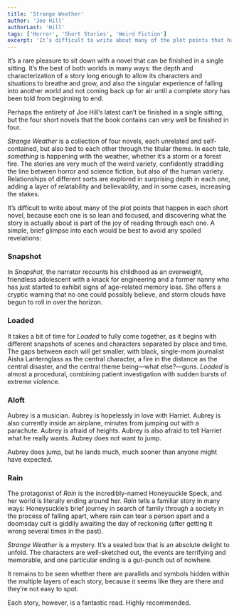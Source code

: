 ```yaml
---
title: 'Strange Weather'
author: 'Joe Hill'
authorLast: 'Hill'
tags: ['Horror', 'Short Stories', 'Weird Fiction']
excerpt: 'It’s difficult to write about many of the plot points that happen in each short novel, because each one is so lean and focused, and discovering what the story is actually about is part of the joy of reading through each one.'
---
```


It’s a rare pleasure to sit down with a novel that can be finished in a single sitting. It’s the best of both worlds in many ways: the depth and characterization of a story long enough to allow its characters and situations to breathe and grow, and also the singular experience of falling into another world and not coming back up for air until a complete story has been told from beginning to end.

Perhaps the entirety of Joe Hill’s latest can’t be finished in a single sitting, but the four short novels that the book contains can very well be finished in four.

*Strange Weather* is a collection of four novels, each unrelated and self-contained, but also tied to each other through the titular theme. In each tale, *something* is happening with the weather, whether it’s a storm or a forest fire. The stories are very much of the weird variety, confidently straddling the line between horror and science fiction, but also of the human variety. Relationships of different sorts are explored in surprising depth in each one, adding a layer of relatability and believability, and in some cases, increasing the stakes.

It’s difficult to write about many of the plot points that happen in each short novel, because each one is so lean and focused, and discovering what the story is actually about is part of the joy of reading through each one. A simple, brief glimpse into each would be best to avoid any spoiled revelations:

### Snapshot

In *Snapshot*, the narrator recounts his childhood as an overweight, friendless adolescent with a knack for engineering and a former nanny who has just started to exhibit signs of age-related memory loss. She offers a cryptic warning that no one could possibly believe, and storm clouds have begun to roll in over the horizon.

### Loaded

It takes a bit of time for *Loaded* to fully come together, as it begins with different snapshots of scenes and characters separated by place and time. The gaps between each will get smaller, with black, single-mom journalist Aisha Lanternglass as the central character, a fire in the distance as the central disaster, and the central theme being&mdash;what else?&mdash;guns. *Loaded* is almost a procedural, combining patient investigation with sudden bursts of extreme violence.

### Aloft

Aubrey is a musician. Aubrey is hopelessly in love with Harriet. Aubrey is also currently inside an airplane, minutes from jumping out with a parachute. Aubrey is afraid of heights. Aubrey is also afraid to tell Harriet what he really wants. Aubrey does not want to jump.

Aubrey does jump, but he lands much, much sooner than anyone might have expected.

### Rain

The protagonist of *Rain* is the incredibly-named Honeysuckle Speck, and her world is literally ending around her. *Rain* tells a familiar story in many ways: Honeysuckle’s brief journey in search of family through a society in the process of falling apart, where rain can tear a person apart and a doomsday cult is giddily awaiting the day of reckoning (after getting it wrong several times in the past).

*Strange Weather* is a mystery. It’s a sealed box that is an absolute delight to unfold. The characters are well-sketched out, the events are terrifying and memorable, and one particular ending is a gut-punch out of nowhere.

It remains to be seen whether there are parallels and symbols hidden within the multiple layers of each story, because it seems like they are there and they’re not easy to spot.

Each story, however, is a fantastic read. Highly recommended.